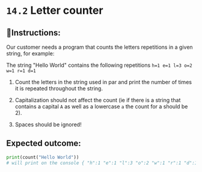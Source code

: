 # `14.2` Letter counter

## 📝Instructions:

Our customer needs a program that counts the letters repetitions in a given string, for example:

The string "Hello World" contains the following repetitions `h=1 e=1 l=3 o=2 w=1 r=1 d=1`

1. Count the letters in the string used in par and print the number of times it is repeated throughout the string.

2. Capitalization should not affect the count (ie if there is a string that contains a capital `A` as well as a lowercase `a` the count for a should be 2).

3. Spaces should be ignored!

## Expected outcome:

```py
print(count("Hello World"))
# will print on the console { "h":1 "e":1 "l":3 "o":2 "w":1 "r":1 "d":1 }
```
